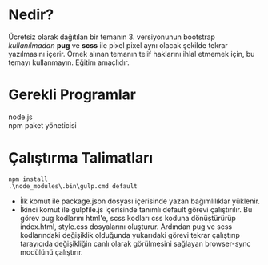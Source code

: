 # Nedir?
Ücretsiz olarak dağıtılan bir temanın 3. versiyonunun bootstrap _kullanılmadan_ **pug** ve **scss** ile pixel pixel aynı olacak şekilde tekrar yazılmasını içerir.
Örnek alınan temanın telif haklarını ihlal etmemek için, bu temayı kullanmayın. Eğitim amaçlıdır.
# Gerekli Programlar
node.js  
npm paket yöneticisi
# Çalıştırma Talimatları
`npm install`  
`.\node_modules\.bin\gulp.cmd default`
* İlk komut ile package.json dosyası içerisinde yazan bağımlılıklar yüklenir.
* İkinci komut ile gulpfile.js içerisinde tanımlı default görevi çalıştırılır. Bu görev pug kodlarını html'e, scss kodları css koduna dönüştürürüp index.html, style.css dosyalarını oluşturur. Ardından pug ve scss kodlarındaki değişiklik olduğunda yukarıdaki görevi tekrar çalıştırıp tarayıcıda değişikliğin canlı olarak görülmesini sağlayan browser-sync modülünü çalıştırır.
